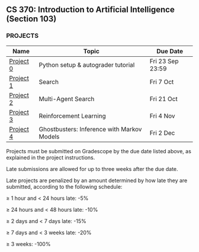 ## CS 370: Introduction to Artificial Intelligence (Section 103)

### PROJECTS


| **Name**               | **Topic**                          | **Due Date**     |
|------------------------|------------------------------------|------------------|
| [Project 0][]          | Python setup & autograder tutorial | Fri 23 Sep 23:59  |
| [Project 1][]          | Search                             | Fri 7 Oct  |
| [Project 2][]          | Multi-Agent Search                 | Fri 21 Oct  |
| [Project 3][]          | Reinforcement Learning             | Fri 4 Nov |
| [Project 4][]          | Ghostbusters: Inference with Markov Models | Fri 2 Dec |


Projects must be submitted on Gradescope by the due date listed above, as explained in the project instructions.

Late submissions are allowed for up to three weeks after the due date.

Late projects are penalized by an amount determined by how late they are submitted, according to the following schedule:

≥ 1 hour and < 24 hours late: -5%

≥ 24 hours and < 48 hours late: -10%

≥ 2 days and < 7 days late: -15%

≥ 7 days and < 3 weeks late: -20%

≥ 3 weeks: -100%




[Project 0]: https://github.com/williamdemeo/cs370-fall2022/blob/master/projects/Project0/
[Project 1]: https://github.com/williamdemeo/cs370-fall2022/blob/master/projects/Project1/
[Project 2]: https://github.com/williamdemeo/cs370-fall2022/blob/master/projects/Project2/
[Project 3]: https://github.com/williamdemeo/cs370-fall2022/blob/master/projects/Project3/
[Project 4]: https://github.com/williamdemeo/cs370-fall2022/blob/master/projects/Project4/
